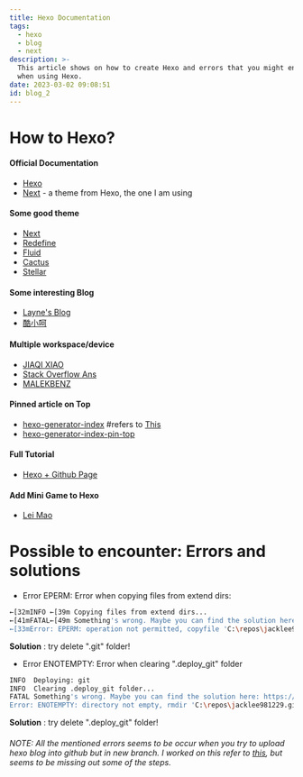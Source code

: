 ```yaml
---
title: Hexo Documentation
tags:
  - hexo
  - blog
  - next
description: >-
  This article shows on how to create Hexo and errors that you might encounter
  when using Hexo.
date: 2023-03-02 09:08:51
id: blog_2
---
```


# How to Hexo?

#### Official Documentation

- [Hexo](https://hexo.io/docs/)
- [Next](https://theme-next.js.org/docs/) - a theme from Hexo, the one I am using

#### Some good theme

- [Next](https://theme-next.js.org/)
- [Redefine](https://redefine.ohevan.com/)
- [Fluid](https://hexo.fluid-dev.com/)
- [Cactus](https://probberechts.github.io/hexo-theme-cactus/)
- [Stellar](https://xaoxuu.com/wiki/stellar/)

#### Some interesting Blog

- [Layne's Blog](https://wxler.github.io/)
- [酷小呵](https://www.kuhehe.top/)

#### Multiple workspace/device

- [JIAQI XIAO](https://jqxiao.tech/2020/07/17/Transfer-Hexo-Blog-to-New-Device/)
- [Stack Overflow Ans](https://stackoverflow.com/a/46219728)
- [MALEKBENZ](https://malekbenz.com/blog/2016/09/10/Create-Host-Blog-for-free-with-Hexo-Github)

#### Pinned article on Top

- [hexo-generator-index](https://github.com/hexojs/hexo-generator-index)   #refers to [This](https://theme-next.js.org/docs/advanced-settings/front-matter.html?highlight=sticky+pin#Settings-amp-Their-Default-Values)
- [hexo-generator-index-pin-top](https://github.com/netcan/hexo-generator-index-pin-top)

#### Full Tutorial

- [Hexo + Github Page](https://segmentfault.com/a/1190000017986794)

#### Add Mini Game to Hexo

- [Lei Mao](https://leimao.github.io/blog/Hexo-Blog-Add-JavaScript/)

# Possible to encounter: Errors and solutions

- Error EPERM: Error when copying files from extend dirs:

```bash
←[32mINFO ←[39m Copying files from extend dirs...
←[41mFATAL←[49m Something's wrong. Maybe you can find the solution here: ←[4mhttps://hexo.io/docs/troubleshooting.html←[24m
←[33mError: EPERM: operation not permitted, copyfile 'C:\repos\jacklee981229.github.io\.git\objects\e6\9de29bb2d1d6434b8b29ae775ad8c2e48c5391' -> 'C:\repos\jacklee981229.github.io\.deploy_git\.git\objects\e6\9de29bb2d1d6434b8b29ae775ad8c2e48c5391'←[39m
```

**Solution** : try delete ".git" folder!

- Error ENOTEMPTY: Error when clearing ".deploy_git" folder

```bash
INFO  Deploying: git
INFO  Clearing .deploy_git folder...
FATAL Something's wrong. Maybe you can find the solution here: https://hexo.io/docs/troubleshooting.html
Error: ENOTEMPTY: directory not empty, rmdir 'C:\repos\jacklee981229.github.io\.deploy_git\themes'
```

**Solution** : try delete ".deploy_git" folder!

###### NOTE: All the mentioned errors seems to be occur when you try to upload hexo blog into github but in new branch. I worked on this refer to [this](https://jqxiao.tech/2020/07/17/Transfer-Hexo-Blog-to-New-Device/), but seems to be missing out some of the steps.
